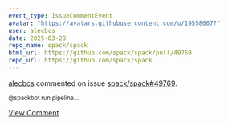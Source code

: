 ```yaml
---
event_type: IssueCommentEvent
avatar: "https://avatars.githubusercontent.com/u/19558067?"
user: alecbcs
date: 2025-03-28
repo_name: spack/spack
html_url: https://github.com/spack/spack/pull/49769
repo_url: https://github.com/spack/spack
---
```


<a href='https://github.com/alecbcs' target='_blank'>alecbcs</a> commented on issue <a href='https://github.com/spack/spack/pull/49769' target='_blank'>spack/spack#49769</a>.

<small>@spackbot run pipeline...</small>

<a href='https://github.com/spack/spack/pull/49769' target='_blank'>View Comment</a>